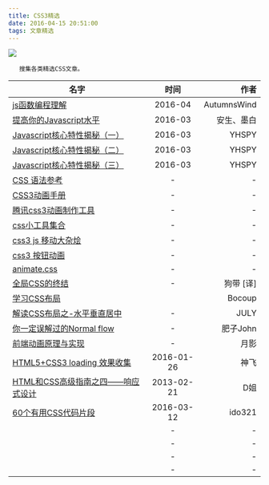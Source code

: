 ```yaml
---
title: CSS3精选
date: 2016-04-15 20:51:00
tags: 文章精选
---
```


![](http://7xsgf8.com1.z0.glb.clouddn.com/image/css%E7%B2%BE%E9%80%89.jpg)


       搜集各类精选CSS文章。

<!--more-->




| 名字 | 时间 | 作者 |
| -----|:----:| ----:|
| [js函数编程理解](https://github.com/AutumnsWind/Good-text-Share/issues/13)  | 2016-04    | AutumnsWind    |
| [提高你的Javascript水平](http://mp.weixin.qq.com/s?__biz=MjM5MTA1MjAxMQ==&mid=402435316&idx=1&sn=a4e50c04c0751c3e31b6bfa1c8702f8d&scene=0#wechat_redirect)    | 2016-03    |   安生、墨白   |
| [Javascript核心特性揭秘（一）](https://www.yhspy.com/blog/126/#Javascript核心特性揭秘（一）)    | 2016-03    |  YHSPY   |
| [Javascript核心特性揭秘（二）](https://www.yhspy.com/blog/126/#Javascript核心特性揭秘（二）)    | 2016-03    |  YHSPY   |
| [Javascript核心特性揭秘（三）](https://www.yhspy.com/blog/128/#Javascript核心特性揭秘（三）)    | 2016-03    |  YHSPY   |
| [CSS 语法参考](http://tympanus.net/codrops/css_reference)    | -    | -  |
| [CSS3动画手册](http://isux.tencent.com/css3/index.html)    | -    | -  |
| [腾讯css3动画制作工具](http://isux.tencent.com/css3/tools.html)    | -    | -  |
| [css小工具集合](http://linxz.github.io/tianyizone)    | -    | -  |
| [css3 js 移动大杂烩](http://www.note12.com/category/blog/2014-6-5/538fe0a9f786f1b7019a4dfb)    | -    | -  |
| [css3 按钮动画](http://fian.my.id/Waves)    | -    | -  |
| [animate.css](http://daneden.github.io/animate.css)    | -    | -  |
| [全局CSS的终结](http://www.alloyteam.com/2015/10/8536)    | -    | 狗带 [译]  |
|  [学习CSS布局](http://zh.learnlayout.com/display.html)  |       |   Bocoup   |
|  [解读CSS布局之-水平垂直居中](http://f2e.souche.com/blog/jie-du-cssbu-ju-zhi-shui-ping-chui-zhi-ju-zhong/)  | -    |    JULY  |
|  [你一定误解过的Normal flow](https://segmentfault.com/a/1190000004891489)  | -    |   肥子John  |
|  [前端动画原理与实现](http://matrix.h5jun.com/slide/show?id=117#/)  | -    |   月影  |
| [HTML5+CSS3 loading 效果收集](https://www.qianduan.net/free-html5-css3-loaders-preloaders/)   | 2016-01-26   |   神飞  |
| [HTML和CSS高级指南之四——响应式设计](http://www.w3cplus.com/css/advanced-html-css-lesson4-responsive-web-design.html)  | 2013-02-21   |   D姐  |
|  [60个有用CSS代码片段](http://www.admin10000.com/document/7059.html)  | 2016-03-12    |   ido321  |
|    | -    |   -  |
|    | -    |   -  |
|    | -    |   -  |
|    | -    |   -  |